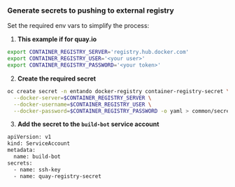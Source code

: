 ### Generate secrets to pushing to external registry

Set the required env vars to simplify the process:

1. **This example if for quay.io**
```bash
export CONTAINER_REGISTRY_SERVER='registry.hub.docker.com' 
export CONTAINER_REGISTRY_USER='<your user>'
export CONTAINER_REGISTRY_PASSWORD='<your token>'
```

2. **Create the required secret**
```bash
oc create secret -n entando docker-registry container-registry-secret \
  --docker-server=$CONTAINER_REGISTRY_SERVER \
  --docker-username=$CONTAINER_REGISTRY_USER \
  --docker-password=$CONTAINER_REGISTRY_PASSWORD -o yaml > common/secrets/docker-registry.yaml
```

3. **Add the secret to the `build-bot` service account**
```bash
apiVersion: v1
kind: ServiceAccount
metadata:
  name: build-bot
secrets:
  - name: ssh-key
  - name: quay-registry-secret
```
